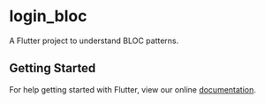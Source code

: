 # login_bloc

A Flutter project to understand BLOC patterns.

## Getting Started

For help getting started with Flutter, view our online
[documentation](https://flutter.io/).

